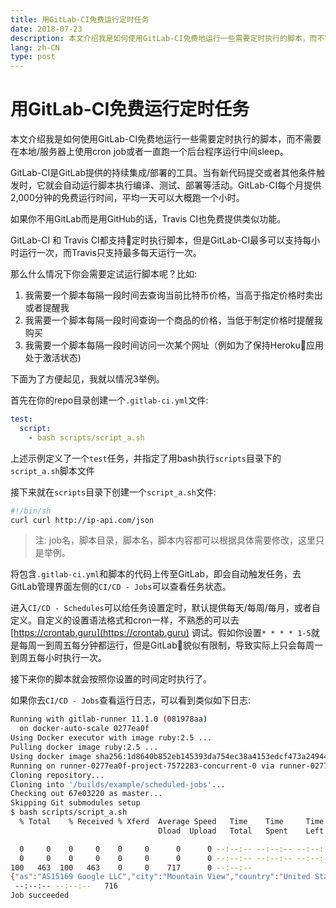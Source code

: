 ```yaml
---
title: 用GitLab-CI免费运行定时任务
date: 2018-07-23
description: 本文介绍我是如何使用GitLab-CI免费地运行一些需要定时执行的脚本，而不需要在本地/服务器上使用cron job或者一直跑一个后台程序运行中间sleep。
lang: zh-CN
type: post
---
```


# 用GitLab-CI免费运行定时任务

本文介绍我是如何使用GitLab-CI免费地运行一些需要定时执行的脚本，而不需要在本地/服务器上使用cron job或者一直跑一个后台程序运行中间sleep。

GitLab-CI是GitLab提供的持续集成/部署的工具。当有新代码提交或者其他条件触发时，它就会自动运行脚本执行编译、测试、部署等活动。GitLab-CI每个月提供2,000分钟的免费运行时间，平均一天可以大概跑一个小时。

如果你不用GitLab而是用GitHub的话，Travis CI也免费提供类似功能。

GitLab-CI 和 Travis CI都支持定时执行脚本，但是GitLab-CI最多可以支持每小时运行一次，而Travis只支持最多每天运行一次。

那么什么情况下你会需要定试运行脚本呢？比如:

1. 我需要一个脚本每隔一段时间去查询当前比特币价格，当高于指定价格时卖出或者提醒我
2. 我需要一个脚本每隔一段时间查询一个商品的价格，当低于制定价格时提醒我购买
3. 我需要一个脚本每隔一段时间访问一次某个网址（例如为了保持Heroku应用处于激活状态)

下面为了方便起见，我就以情况3举例。

首先在你的repo目录创建一个`.gitlab-ci.yml`文件:

```yaml
test:
  script:
    - bash scripts/script_a.sh
```

上述示例定义了一个`test`任务，并指定了用bash执行`scripts`目录下的`script_a.sh`脚本文件

接下来就在`scripts`目录下创建一个`script_a.sh`文件:

```sh
#!/bin/sh
curl curl http://ip-api.com/json
```

> 注: job名，脚本目录，脚本名，脚本内容都可以根据具体需要修改，这里只是举例。

将包含`.gitlab-ci.yml`和脚本的代码上传至GitLab，即会自动触发任务，去GitLab管理界面左侧的`CI/CD - Jobs`可以查看任务状态。

进入`CI/CD - Schedules`可以给任务设置定时，默认提供每天/每周/每月，或者自定义。自定义的设置语法格式和cron一样，不熟悉的可以去 [https://crontab.guru](https://crontab.guru) 调试。假如你设置`* * * * 1-5`就是每周一到周五每分钟都运行，但是GitLab貌似有限制，导致实际上只会每周一到周五每小时执行一次。

接下来你的脚本就会按照你设置的时间定时执行了。

如果你去`CI/CD - Jobs`查看运行日志，可以看到类似如下日志:

```sh
Running with gitlab-runner 11.1.0 (081978aa)
  on docker-auto-scale 0277ea0f
Using Docker executor with image ruby:2.5 ...
Pulling docker image ruby:2.5 ...
Using docker image sha256:1d8640b852eb145393da754ec38a4153edcf473a249448b7a271cea5f06016fa for ruby:2.5 ...
Running on runner-0277ea0f-project-7572283-concurrent-0 via runner-0277ea0f-srm-1532409609-e458cf74...
Cloning repository...
Cloning into '/builds/example/scheduled-jobs'...
Checking out 67e03220 as master...
Skipping Git submodules setup
$ bash scripts/script_a.sh
  % Total    % Received % Xferd  Average Speed   Time    Time     Time  Current
                                 Dload  Upload   Total   Spent    Left  Speed

  0     0    0     0    0     0      0      0 --:--:-- --:--:-- --:--:--     0
  0     0    0     0    0     0      0      0 --:--:-- --:--:-- --:--:--     0
100   463  100   463    0     0    717      0 --:--:--
{"as":"AS15169 Google LLC","city":"Mountain View","country":"United States","countryCode":"US","isp":"Googlebot","lat":37.4192,"lon":-122.0574,"org":"Googlebot","query":"66.249.64.149","region":"CA","regionName":"California","status":"success","timezone":"America/Los_Angeles","zip":"94043"}
 --:--:-- --:--:--   716
Job succeeded
```